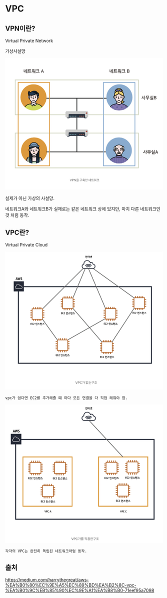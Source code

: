 # VPC

## VPN이란?

Virtual Private Network

가상사설망

![vpn](../images/Cs/vpn.png)

실제가 아닌 가상의 사설망. 

네트워크A와 네트워크B가 실제로는 같은 네트워크 상에 있지만, 마치 다른 네트워크인 것 처럼 동작.


## VPC란?

Virtual Private Cloud

![nonvpc](../images/Cs/nonvpc.png)

    vpc가 없다면 EC2를 추가해줄 떄 마다 모든 연결을 다 직접 해줘야 함.

![vpc](../images/Cs/vpc.png)    

    각각의 VPC는 완전히 독립된 네트워크처럼 동작.

## 출처

https://medium.com/harrythegreat/aws-%EA%B0%80%EC%9E%A5%EC%89%BD%EA%B2%8C-vpc-%EA%B0%9C%EB%85%90%EC%9E%A1%EA%B8%B0-71eef95a7098
